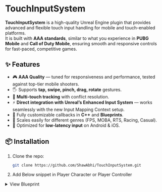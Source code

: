 # TouchInputSystem

**TouchInputSystem** is a high-quality Unreal Engine plugin that provides advanced and flexible touch input handling for mobile and touch-enabled platforms.  
It is built with **AAA standards**, similar to what you experience in **PUBG Mobile** and **Call of Duty Mobile**, ensuring smooth and responsive controls for fast-paced, competitive games.

## ✨ Features

- 🎮 **AAA Quality** — tuned for responsiveness and performance, tested against top-tier mobile shooters.
- 🖐️ Supports **tap, swipe, pinch, drag, rotate** gestures.
- 📱 **Multi-touch tracking** with conflict resolution.
- ⚡ **Direct integration with Unreal’s Enhanced Input System** — works seamlessly with the new Input Mapping Context setup.
- 🔧 Fully customizable callbacks in **C++** and **Blueprints**.
- 🔄 Scales easily for different genres (FPS, MOBA, RTS, Racing, Casual).
- 🚀 Optimized for **low-latency input** on Android & iOS.

## 📦 Installation

1. Clone the repo:
   ```bash
   git clone https://github.com/ShawAbhi/TouchInputSystem.git

2. Add Below snippet in Player Character or Player Controller
   
<details>
<summary>View Blueprint</summary>

[Open Blueprint in New Tab](https://blueprintue.com/render/bew7nfhf/)

</details>

